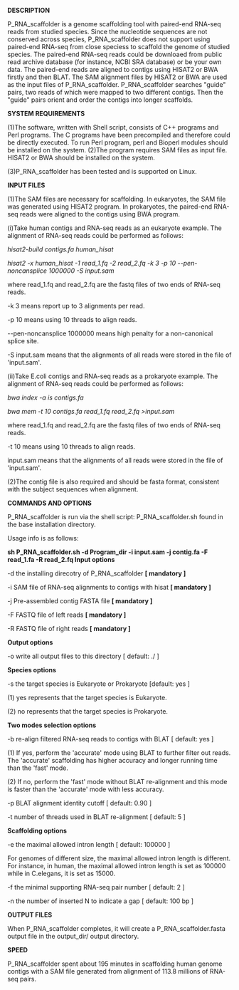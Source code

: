<b>DESCRIPTION</b><p>
   P_RNA_scaffolder is a genome scaffolding tool with paired-end RNA-seq reads from studied species. Since the nucleotide sequences are not conserved across species, P_RNA_scaffolder does not support using paired-end RNA-seq from close speciess to scaffold the genome of studied species. The paired-end RNA-seq reads could be downloaed from public read archive database (for instance, NCBI SRA database) or be your own data. The paired-end reads are aligned to contigs using HISAT2 or BWA firstly and then BLAT. The SAM alignment files by HISAT2 or BWA are used as the input files of P_RNA_scaffolder. P_RNA_scaffolder searches "guide" pairs, two reads of which were mapped to two different contigs. Then the "guide" pairs orient and order the contigs into longer scaffolds.<p> 
<b>SYSTEM REQUIREMENTS</b><p>
(1)The software, written with Shell script, consists of C++ programs and Perl programs. The C programs have been precompiled and therefore could be directly executed. To run Perl program, perl and Bioperl modules should be installed on the system. 
(2)The program requires SAM files as input file. HISAT2 or BWA should be installed on the system.<p>
(3)P_RNA_scaffolder has been tested and is supported on Linux.<p>
<b>INPUT FILES</b><p>
(1)The SAM files are necessary for scaffolding. In eukaryotes, the SAM file was generated using HISAT2 program. In prokaryotes, the paired-end RNA-seq reads were aligned to the contigs using BWA program.<p>
(i)Take human contigs and RNA-seq reads as an eukaryote example. The alignment of RNA-seq reads could be performed as follows: <p>
<I>hisat2-build contigs.fa human_hisat</I><p>
<I>hisat2 -x human_hisat -1 read_1.fq -2 read_2.fq -k 3 -p 10 --pen-noncansplice 1000000 -S input.sam </I><p>
where read_1.fq and read_2.fq are the fastq files of two ends of RNA-seq reads. <p>
-k 3 means report up to 3 alignments per read. <p>
-p 10 means using 10 threads to align reads. <p>
--pen-noncansplice 1000000 means high penalty for a non-canonical splice site. <p>
-S input.sam means that the alignments of all reads were stored in the file of 'input.sam'.<p> 
(ii)Take E.coli contigs and RNA-seq reads as a prokaryote example. The alignment of RNA-seq reads could be performed as follows: <p>
<I>bwa index -a is contigs.fa</I><p>
<I>bwa mem -t 10 contigs.fa read_1.fq read_2.fq >input.sam </I><p>

where read_1.fq and read_2.fq are the fastq files of two ends of RNA-seq reads. <p>
-t 10 means using 10 threads to align reads. <p>
input.sam means that the alignments of all reads were stored in the file of 'input.sam'. <p>
(2)The contig file is also required and should be fasta format, consistent with the subject sequences when alignment. <p>
<b>COMMANDS AND OPTIONS</b><p>
   P_RNA_scaffolder is run via the shell script: P_RNA_scaffolder.sh found in the base installation directory.<p>
   Usage info is as follows:<p>
<b>sh P_RNA_scaffolder.sh -d Program_dir -i input.sam -j contig.fa -F read_1.fa -R read_2.fq </b>
<b>Input options</b><p>
     -d           the installing direcotry of P_RNA_scaffolder           <b>[        mandatory ]</b> <p>
     -i           SAM file of RNA-seq alignments to contigs with hisat   <b>[        mandatory ]</b> <p>
     -j           Pre-assembled contig FASTA file                        <b>[        mandatory ]</b> <p>
     -F           FASTQ file of left reads                               <b>[        mandatory ]</b> <p>
     -R           FASTQ file of right reads                              <b>[        mandatory ]</b> <p>

<b>Output options</b><p>
     -o            write all output files to this directory              [ default:      ./ ] <p>

<b>Species options</b><p>
     -s           the target species is Eukaryote or Prokaryote          [default:      yes ] <p>
                  (1) yes represents that the target species is Eukaryote. <p>
                  (2) no represents that the target species is Prokaryote. <p>

<b>Two modes selection options</b><p>
     -b            re-align filtered RNA-seq reads to contigs with BLAT  [ default:     yes ] <p>
                   (1) If yes, perform the 'accurate' mode using BLAT to further filter out reads. The 'accurate' scaffolding has higher accuracy and longer running time than the 'fast' mode. <p>
                   (2) If no, perform the 'fast' mode without BLAT re-alignment and this mode is faster than the 'accurate' mode with less accuracy.<p>
     -p            BLAT alignment identity cutoff                        [ default:    0.90 ] <p>
     -t            number of threads used in BLAT re-alignment           [ default:       5 ] <p>

<b>Scaffolding options</b><p>
     -e            the maximal allowed intron length                     [ default:  100000 ] <p>
                   For genomes of different size, the maximal allowed intron length is different. For instance, in human, the maximal allowed intron length is set as 100000 while in C.elegans, it is set as 15000. <p> 
     -f            the minimal supporting RNA-seq pair number            [ default:       2 ] <p>
     -n            the number of inserted N to indicate a gap            [ default:  100 bp ] <p>
<b>OUTPUT FILES</b><p>
   When P_RNA_scaffolder completes, it will create a P_RNA_scaffolder.fasta output file in the output_dir/ output directory.  <p>
<b>SPEED</b><p>
   P_RNA_scaffolder spent about 195 minutes in scaffolding human genome contigs with a SAM file generated from alignment of 113.8 millions of RNA-seq pairs. <p>
